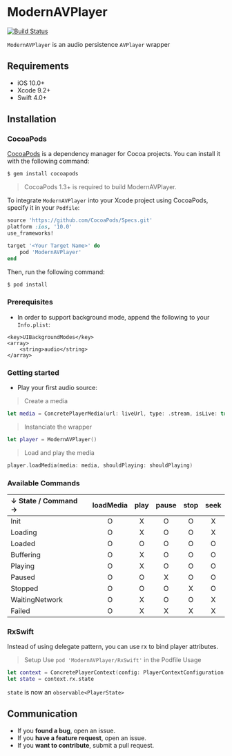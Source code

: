 # ModernAVPlayer
[![Build Status](https://travis-ci.org/noreasonprojects/ModernAVPlayer.svg?branch=develop)](https://travis-ci.org/noreasonprojects/ModernAVPlayer)

``ModernAVPlayer`` is an audio persistence ``AVPlayer`` wrapper

## Requirements

- iOS 10.0+
- Xcode 9.2+
- Swift 4.0+

## Installation

### CocoaPods

[CocoaPods](http://cocoapods.org) is a dependency manager for Cocoa projects. You can install it with the following command:

```bash
$ gem install cocoapods
```

> CocoaPods 1.3+ is required to build ModernAVPlayer.

To integrate ``ModernAVPlayer`` into your Xcode project using CocoaPods, specify it in your `Podfile`:

```ruby
source 'https://github.com/CocoaPods/Specs.git'
platform :ios, '10.0'
use_frameworks!

target '<Your Target Name>' do
    pod 'ModernAVPlayer'
end
```

Then, run the following command:

```bash
$ pod install
```

### Prerequisites

* In order to support background mode, append the following to your ``Info.plist``:

```
<key>UIBackgroundModes</key>
<array>
    <string>audio</string>
</array>
```

### Getting started

* Play your first audio source:

> Create a media
```swift
let media = ConcretePlayerMedia(url: liveUrl, type: .stream, isLive: true)
```
> Instanciate the wrapper
```swift
let player = ModernAVPlayer()
```
> Load and play the media
```swift
player.loadMedia(media: media, shouldPlaying: shouldPlaying)
```

### Available Commands
| ↓ State / Command → | loadMedia | play | pause | stop | seek |
|:---------|:---------:|:--------:|:--------:|:--------:|:--------:|
| Init  | O | X | O | O | X
| Loading  | O | X | O | O | X
| Loaded  | O | O | O | O | O
| Buffering  | O | X | O | O | O
| Playing  | O | X | O | O | O
| Paused  | O | O | X | O | O
| Stopped  | O | O | O | X | O
| WaitingNetwork  | O | X | O | O | X
| Failed  | O | X | X | X | X

### RxSwift

Instead of using delegate pattern, you can use rx to bind player attributes.
> Setup
Use ``pod 'ModernAVPlayer/RxSwift'`` in the Podfile
> Usage
```swift
let context = ConcretePlayerContext(config: PlayerContextConfiguration())
let state = context.rx.state
```
`state` is now an `observable<PlayerState>`

## Communication

- If you **found a bug**, open an issue.
- If you **have a feature request**, open an issue.
- If you **want to contribute**, submit a pull request.
